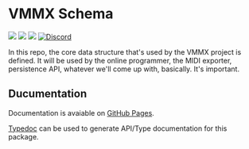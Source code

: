 # VMMX Schema

[![](https://img.shields.io/github/issues/wintergatan-community/vmmx-schema)](https://github.com/wintergatan-community/vmmx-schema/issues)
[![](https://img.shields.io/github/issues-pr/wintergatan-community/vmmx-schema)](https://github.com/wintergatan-community/vmmx-schema/pulls)
[![](https://img.shields.io/badge/contribute-info-blue?style=flat-square)](https://github.com/wintergatan-community/vmmx-schema/blob/master/CONTRIBUTING.md)
[![Discord](https://img.shields.io/badge/Discord-join-7289DA?logo=discord&style=flat-square)](https://discord.gg/rMK6DFT)

In this repo, the core data structure that's used by the VMMX project is defined. It will be used by the online programmer, the MIDI exporter, persistence API, whatever we'll come up with, basically. It's important.

## Ducumentation

Documentation is avaiable on [GitHub Pages](https://wintergatan-community.github.io/vmmx-schema).

[Typedoc](https://typedoc.org/) can be used to generate API/Type documentation for this package.
